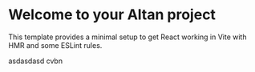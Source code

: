 # Welcome to your Altan project

This template provides a minimal setup to get React working in Vite with HMR and some ESLint rules.

asdasdasd
cvbn
